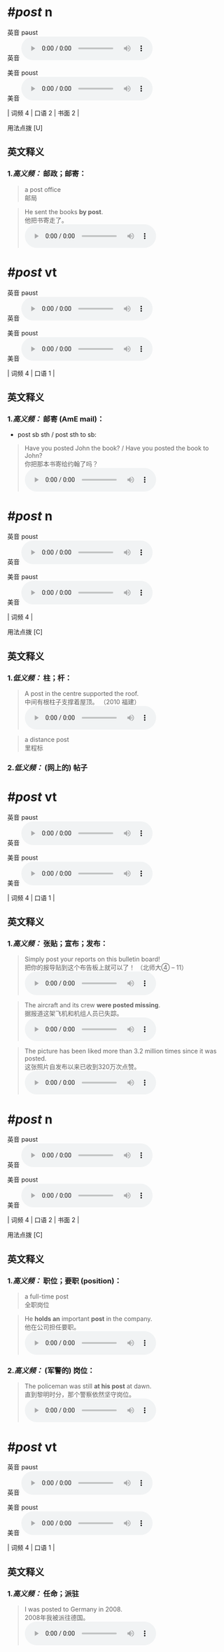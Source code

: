 # ***\#post*** n
英音 pəʊst  
英音
<audio src="./media/post-B.aac" controls="controls"></audio>

美音 poʊst  
美音
<audio src="./media/post1.aac" controls="controls"></audio>



| 词频 4 | 口语 2 | 书面 2 |  

用法点拨  [U]

英文释义
---
### 1.*高义频：* **邮政；邮寄：**  

 > a post office   
 > 邮局    

 > He sent the books **by post**.   
 > 他把书寄走了。    
<audio src="./media/post1-1.aac" controls="controls"></audio>


# ***\#post*** vt
英音 pəʊst  
英音
<audio src="./media/post-B.aac" controls="controls"></audio>

美音 poʊst  
美音
<audio src="./media/post1.aac" controls="controls"></audio>



| 词频 4 | 口语 1 |  

英文释义
---
### 1.*高义频：* **邮寄 (AmE mail)：**  

- post sb sth / post sth to sb:

 > Have you posted John the book? / Have you posted the book to John?   
 > 你把那本书寄给约翰了吗？    
<audio src="./media/post1-2.aac" controls="controls"></audio>


# ***\#post*** n
英音 poʊst  
英音
<audio src="./media/post-B.aac" controls="controls"></audio>

美音 pəʊst  
美音
<audio src="./media/post2.aac" controls="controls"></audio>



| 词频 4 |  

用法点拨  [C]

英文释义
---
### 1.*低义频：* **柱；杆：**  

 > A post in the centre supported the roof.   
 > 中间有根柱子支撑着屋顶。  （2010 福建）  
<audio src="./media/post2-1.aac" controls="controls"></audio>

 > a distance post  
 > 里程标    

### 2.*低义频：* **(网上的) 帖子**  


# ***\#post*** vt
英音 pəʊst  
英音
<audio src="./media/post-B.aac" controls="controls"></audio>

美音 poʊst  
美音
<audio src="./media/post2.aac" controls="controls"></audio>



| 词频 4 | 口语 1 |  

英文释义
---
### 1.*高义频：* **张贴；宣布；发布：**  

 > Simply post your reports on this bulletin board!   
 > 把你的报导贴到这个布告板上就可以了！  （北师大④ – 11）  
<audio src="./media/post2-2.aac" controls="controls"></audio>

 > The aircraft and its crew **were posted missing**.   
 > 据报道这架飞机和机组人员已失踪。    
<audio src="./media/post2-3.aac" controls="controls"></audio>

 > The picture has been liked more than 3.2 million times since it was posted.  
 > 这张照片自发布以来已收到320万次点赞。    
<audio src="./media/The picture has been liked more_AAC.aac" controls="controls"></audio>


# ***\#post*** n
英音 pəʊst  
英音
<audio src="./media/post-B.aac" controls="controls"></audio>

美音 poʊst  
美音
<audio src="./media/post3.aac" controls="controls"></audio>



| 词频 4 | 口语 2 | 书面 2 |  

用法点拨  [C]

英文释义
---
### 1.*高义频：* **职位；要职 (position)：**  

 > a full-time post   
 > 全职岗位    

 > He **holds an** important **post** in the company.   
 > 他在公司担任要职。    
<audio src="./media/post3-1.aac" controls="controls"></audio>

### 2.*高义频：* **(军警的) 岗位：**  

 > The policeman was still **at his post** at dawn.   
 > 直到黎明时分，那个警察依然坚守岗位。    
<audio src="./media/post3-2.aac" controls="controls"></audio>


# ***\#post*** vt
英音 pəʊst  
英音
<audio src="./media/post-B.aac" controls="controls"></audio>

美音 poʊst  
美音
<audio src="./media/post3.aac" controls="controls"></audio>



| 词频 4 | 口语 1 |  

英文释义
---
### 1.*高义频：* **任命；派驻**  

 > I was posted to Germany in 2008.  
 > 2008年我被派往德国。    
<audio src="./media/I was posted to Germany in 2008_AAC.aac" controls="controls"></audio>


